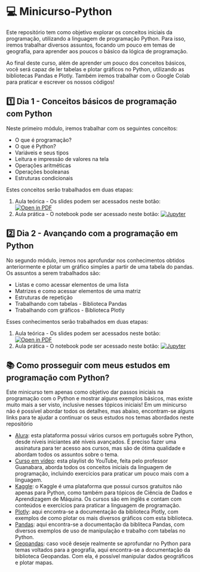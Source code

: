 # 💻 Minicurso-Python

Este repositório tem como objetivo explorar os conceitos iniciais da programação, utilizando a linguagem de programação Python. Para isso, iremos trabalhar diversos assuntos, focando um pouco em temas de geografia, para aprender aos poucos o básico da lógica de programação.

Ao final deste curso, além de aprender um pouco dos conceitos básicos, você será capaz de ler tabelas e plotar gráficos no Python, utilizando as bibliotecas Pandas e Plotly. Também iremos trabalhar com o Google Colab para praticar e escrever os nossos códigos! 

## 1️⃣ Dia 1 - Conceitos básicos de programação com Python 

Neste primeiro módulo, iremos trabalhar com os seguintes conceitos:

* O que é programação?
* O que é Python?
* Variáveis e seus tipos
* Leitura e impressão de valores na tela
* Operações aritméticas
* Operações booleanas
* Estruturas condicionais

Estes conceitos serão trabalhados em duas etapas:
1. Aula teórica - Os slides podem ser acessados neste botão: [![Open in PDF](https://img.shields.io/badge/-PDF-EC1C24?style=flat-square&logo=adobeacrobatreader)](https://github.com/marianabritoazevedo/Minicurso-Python/blob/main/Slides/Dia1-MinicursoPython.pdf)
2. Aula prática - O notebook pode ser acessado neste botão: [![Jupyter](https://img.shields.io/badge/-Notebook-191A1B?style=flat-square&logo=jupyter)](https://github.com/marianabritoazevedo/Minicurso-Python/blob/main/Notebooks/Minicurso_Dia1.ipynb)

## 2️⃣ Dia 2 - Avançando com a programação em Python

No segundo módulo, iremos nos aprofundar nos conhecimentos obtidos anteriormente e plotar um gráfico simples a partir de uma tabela do pandas. Os assuntos a serem trabalhados são:

* Listas e como acessar elementos de uma lista
* Matrizes e como acessar elementos de uma matriz
* Estruturas de repetição
* Trabalhando com tabelas - Biblioteca Pandas
* Trabalhando com gráficos - Biblioteca Plotly

Esses conhecimentos serão trabalhados em duas etapas: 
1. Aula teórica - Os slides podem ser acessados neste botão: [![Open in PDF](https://img.shields.io/badge/-PDF-EC1C24?style=flat-square&logo=adobeacrobatreader)](https://github.com/marianabritoazevedo/Minicurso-Python/blob/main/Slides/Dia2-MinicursoPython.pdf)
2. Aula prática - O notebook pode ser acessado neste botão: [![Jupyter](https://img.shields.io/badge/-Notebook-191A1B?style=flat-square&logo=jupyter)](https://github.com/marianabritoazevedo/Minicurso-Python/blob/main/Notebooks/Minicurso_Dia2.ipynb)

## 📚 Como prosseguir com meus estudos em programação com Python?

Este minicurso tem apenas como objetivo dar passos iniciais na programação com o Python e mostrar alguns exemplos básicos, mas existe muito mais a ser visto, inclusive nesses tópicos iniciais! Em um minicurso não é possível abordar todos os detalhes, mas abaixo, encontram-se alguns links para te ajudar a continuar os seus estudos nos temas abordados neste repositório

* [Alura](https://www.alura.com.br/): esta plataforma possui vários cursos em português sobre Python, desde níveis iniciantes até níveis avançados. É preciso fazer uma assinatura para ter acesso aos cursos, mas são de ótima qualidade e abordam todos os assuntos sobre o tema.
* [Curso em vídeo](https://www.youtube.com/watch?v=S9uPNppGsGo&list=PLvE-ZAFRgX8hnECDn1v9HNTI71veL3oW0): esta playlist do YouTube, feita pelo professor Guanabara, aborda todos os conceitos iniciais da linguagem de programação, incluindo exercícios para praticar um pouco mais com a linguagem. 
* [Kaggle](https://www.kaggle.com/): o Kaggle é uma plataforma que possui cursos gratuitos não apenas para Python, como também para tópicos de Ciência de Dados e Aprendizagem de Máquina. Os cursos são em inglês e contam com conteúdos e exercícios para praticar a linguagem de programação.
* [Plotly](https://plotly.com/python/): aqui encontra-se a documentação da biblioteca Plotly, com exemplos de como plotar os mais diversos gráficos com esta biblioteca.
* [Pandas](https://pandas.pydata.org/): aqui encontra-se a documentação da bibliteca Pandas, com diversos exemplos de uso de manipulação e trabalho com tabelas no Python.
* [Geopandas](https://geopandas.org/en/stable/): caso você deseje realmente se aprofundar no Python para temas voltados para a geografia, aqui encontra-se a documentação da biblioteca Geopandas. Com ela, é possível manipular dados geográficos e plotar mapas.

